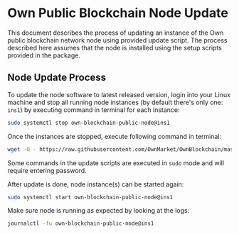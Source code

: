 # Own Public Blockchain Node Update

This document describes the process of updating an instance of the Own public blockchain network node using provided update script.
The process described here assumes that the node is installed using the setup scripts provided in the package.


## Node Update Process

To update the node software to latest released version, login into your Linux machine and stop all running node instances (by default there's only one: `ins1`) by executing command in terminal for each instance:

```bash
sudo systemctl stop own-blockchain-public-node@ins1
```

Once the instances are stopped, execute following command in terminal:

```bash
wget -O - https://raw.githubusercontent.com/OwnMarket/OwnBlockchain/master/Docs/Nodes/update_linux_node.sh | bash
```

Some commands in the update scripts are executed in `sudo` mode and will require entering password.

After update is done, node instance(s) can be started again:

```bash
sudo systemctl start own-blockchain-public-node@ins1
```

Make sure node is running as expected by looking at the logs:

```bash
journalctl -fu own-blockchain-public-node@ins1
```
